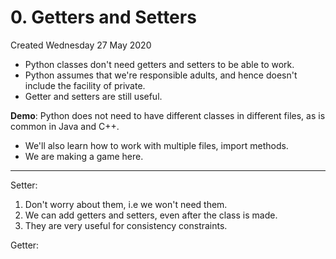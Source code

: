 # 0. Getters and Setters
Created Wednesday 27 May 2020


* Python classes don't need getters and setters to be able to work.
* Python assumes that we're responsible adults, and hence doesn't include the facility of private.
* Getter and setters are still useful.

**Demo**: Python does not need to have different classes in different files, as is common in Java and C++.

* We'll also learn how to work with multiple files, import methods.
* We are making a game here.



*****

Setter:

1. Don't worry about them, i.e we won't need them.
2. We can add getters and setters, even after the class is made.
3. They are very useful for consistency constraints.

Getter:



